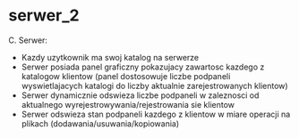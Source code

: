 # serwer_2

C. Serwer:
- Kazdy uzytkownik ma swoj katalog na serwerze
- Serwer posiada panel graficzny pokazujacy zawartosc kazdego z katalogow klientow (panel dostosowuje liczbe podpaneli wyswietlajacych katalogi do liczby aktualnie zarejestrowanych klientow)
- Serwer dynamicznie odswieza liczbe podpaneli w zaleznosci od aktualnego wyrejestrowywania/rejestrowania sie klientow
- Serwer odswieza stan podpaneli kazdego z klientow w miare operacji na plikach (dodawania/usuwania/kopiowania)
